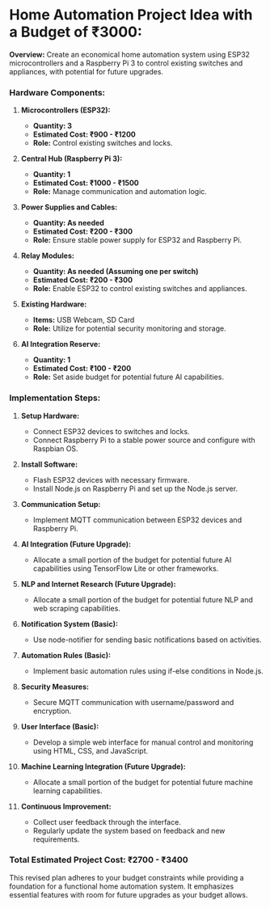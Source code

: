 
# Home Automation Project Idea with a Budget of ₹3000:

**Overview:**
Create an economical home automation system using ESP32 microcontrollers and a Raspberry Pi 3 to control existing switches and appliances, with potential for future upgrades.

### Hardware Components:

1. **Microcontrollers (ESP32):**
   - **Quantity: 3**
   - **Estimated Cost: ₹900 - ₹1200**
   - **Role:** Control existing switches and locks.

2. **Central Hub (Raspberry Pi 3):**
   - **Quantity: 1**
   - **Estimated Cost: ₹1000 - ₹1500**
   - **Role:** Manage communication and automation logic.

3. **Power Supplies and Cables:**
   - **Quantity: As needed**
   - **Estimated Cost: ₹200 - ₹300**
   - **Role:** Ensure stable power supply for ESP32 and Raspberry Pi.

4. **Relay Modules:**
   - **Quantity: As needed (Assuming one per switch)**
   - **Estimated Cost: ₹200 - ₹300**
   - **Role:** Enable ESP32 to control existing switches and appliances.

5. **Existing Hardware:**
   - **Items:** USB Webcam, SD Card
   - **Role:** Utilize for potential security monitoring and storage.

6. **AI Integration Reserve:**
   - **Quantity: 1**
   - **Estimated Cost: ₹100 - ₹200**
   - **Role:** Set aside budget for potential future AI capabilities.

### Implementation Steps:

1. **Setup Hardware:**
   - Connect ESP32 devices to switches and locks.
   - Connect Raspberry Pi to a stable power source and configure with Raspbian OS.

2. **Install Software:**
   - Flash ESP32 devices with necessary firmware.
   - Install Node.js on Raspberry Pi and set up the Node.js server.

3. **Communication Setup:**
   - Implement MQTT communication between ESP32 devices and Raspberry Pi.

4. **AI Integration (Future Upgrade):**
   - Allocate a small portion of the budget for potential future AI capabilities using TensorFlow Lite or other frameworks.

5. **NLP and Internet Research (Future Upgrade):**
   - Allocate a small portion of the budget for potential future NLP and web scraping capabilities.

6. **Notification System (Basic):**
   - Use node-notifier for sending basic notifications based on activities.

7. **Automation Rules (Basic):**
   - Implement basic automation rules using if-else conditions in Node.js.

8. **Security Measures:**
   - Secure MQTT communication with username/password and encryption.

9. **User Interface (Basic):**
   - Develop a simple web interface for manual control and monitoring using HTML, CSS, and JavaScript.

10. **Machine Learning Integration (Future Upgrade):**
    - Allocate a small portion of the budget for potential future machine learning capabilities.

11. **Continuous Improvement:**
    - Collect user feedback through the interface.
    - Regularly update the system based on feedback and new requirements.

### Total Estimated Project Cost: ₹2700 - ₹3400

This revised plan adheres to your budget constraints while providing a foundation for a functional home automation system. It emphasizes essential features with room for future upgrades as your budget allows.
